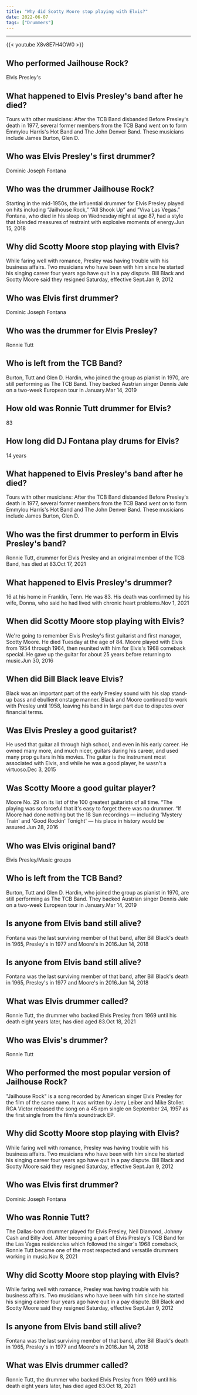 ```yaml
---
title: "Why did Scotty Moore stop playing with Elvis?"
date: 2022-06-07
tags: ["Drummers"]
---
```


---
{{< youtube X8v8E7H4OW0 >}}
## Who performed Jailhouse Rock?
Elvis Presley's

## What happened to Elvis Presley's band after he died?
Tours with other musicians: After the TCB Band disbanded Before Presley's death in 1977, several former members from the TCB Band went on to form Emmylou Harris's Hot Band and The John Denver Band. These musicians include James Burton, Glen D.

## Who was Elvis Presley's first drummer?
Dominic Joseph Fontana

## Who was the drummer Jailhouse Rock?
Starting in the mid-1950s, the influential drummer for Elvis Presley played on hits including “Jailhouse Rock,” “All Shook Up” and “Viva Las Vegas.” Fontana, who died in his sleep on Wednesday night at age 87, had a style that blended measures of restraint with explosive moments of energy.Jun 15, 2018

## Why did Scotty Moore stop playing with Elvis?
While faring well with romance, Presley was having trouble with his business affairs. Two musicians who have been with him since he started his singing career four years ago have quit in a pay dispute. Bill Black and Scotty Moore said they resigned Saturday, effective Sept.Jan 9, 2012

## Who was Elvis first drummer?
Dominic Joseph Fontana

## Who was the drummer for Elvis Presley?
Ronnie Tutt

## Who is left from the TCB Band?
Burton, Tutt and Glen D. Hardin, who joined the group as pianist in 1970, are still performing as The TCB Band. They backed Austrian singer Dennis Jale on a two-week European tour in January.Mar 14, 2019

## How old was Ronnie Tutt drummer for Elvis?
83

## How long did DJ Fontana play drums for Elvis?
14 years

## What happened to Elvis Presley's band after he died?
Tours with other musicians: After the TCB Band disbanded Before Presley's death in 1977, several former members from the TCB Band went on to form Emmylou Harris's Hot Band and The John Denver Band. These musicians include James Burton, Glen D.

## Who was the first drummer to perform in Elvis Presley's band?
Ronnie Tutt, drummer for Elvis Presley and an original member of the TCB Band, has died at 83.Oct 17, 2021

## What happened to Elvis Presley's drummer?
16 at his home in Franklin, Tenn. He was 83. His death was confirmed by his wife, Donna, who said he had lived with chronic heart problems.Nov 1, 2021

## When did Scotty Moore stop playing with Elvis?
We're going to remember Elvis Presley's first guitarist and first manager, Scotty Moore. He died Tuesday at the age of 84. Moore played with Elvis from 1954 through 1964, then reunited with him for Elvis's 1968 comeback special. He gave up the guitar for about 25 years before returning to music.Jun 30, 2016

## When did Bill Black leave Elvis?
Black was an important part of the early Presley sound with his slap stand-up bass and ebullient onstage manner. Black and Moore continued to work with Presley until 1958, leaving his band in large part due to disputes over financial terms.

## Was Elvis Presley a good guitarist?
He used that guitar all through high school, and even in his early career. He owned many more, and much nicer, guitars during his career, and used many prop guitars in his movies. The guitar is the instrument most associated with Elvis, and while he was a good player, he wasn't a virtuoso.Dec 3, 2015

## Was Scotty Moore a good guitar player?
Moore No. 29 on its list of the 100 greatest guitarists of all time. “The playing was so forceful that it's easy to forget there was no drummer. “If Moore had done nothing but the 18 Sun recordings — including 'Mystery Train' and 'Good Rockin' Tonight' — his place in history would be assured.Jun 28, 2016

## Who was Elvis original band?
Elvis Presley/Music groups

## Who is left from the TCB Band?
Burton, Tutt and Glen D. Hardin, who joined the group as pianist in 1970, are still performing as The TCB Band. They backed Austrian singer Dennis Jale on a two-week European tour in January.Mar 14, 2019

## Is anyone from Elvis band still alive?
Fontana was the last surviving member of that band, after Bill Black's death in 1965, Presley's in 1977 and Moore's in 2016.Jun 14, 2018

## Is anyone from Elvis band still alive?
Fontana was the last surviving member of that band, after Bill Black's death in 1965, Presley's in 1977 and Moore's in 2016.Jun 14, 2018

## What was Elvis drummer called?
Ronnie Tutt, the drummer who backed Elvis Presley from 1969 until his death eight years later, has died aged 83.Oct 18, 2021

## Who was Elvis's drummer?
Ronnie Tutt

## Who performed the most popular version of Jailhouse Rock?
"Jailhouse Rock" is a song recorded by American singer Elvis Presley for the film of the same name. It was written by Jerry Leiber and Mike Stoller. RCA Victor released the song on a 45 rpm single on September 24, 1957 as the first single from the film's soundtrack EP.

## Why did Scotty Moore stop playing with Elvis?
While faring well with romance, Presley was having trouble with his business affairs. Two musicians who have been with him since he started his singing career four years ago have quit in a pay dispute. Bill Black and Scotty Moore said they resigned Saturday, effective Sept.Jan 9, 2012

## Who was Elvis first drummer?
Dominic Joseph Fontana

## Who was Ronnie Tutt?
The Dallas-born drummer played for Elvis Presley, Neil Diamond, Johnny Cash and Billy Joel. After becoming a part of Elvis Presley's TCB Band for the Las Vegas residencies which followed the singer's 1968 comeback, Ronnie Tutt became one of the most respected and versatile drummers working in music.Nov 8, 2021

## Why did Scotty Moore stop playing with Elvis?
While faring well with romance, Presley was having trouble with his business affairs. Two musicians who have been with him since he started his singing career four years ago have quit in a pay dispute. Bill Black and Scotty Moore said they resigned Saturday, effective Sept.Jan 9, 2012

## Is anyone from Elvis band still alive?
Fontana was the last surviving member of that band, after Bill Black's death in 1965, Presley's in 1977 and Moore's in 2016.Jun 14, 2018

## What was Elvis drummer called?
Ronnie Tutt, the drummer who backed Elvis Presley from 1969 until his death eight years later, has died aged 83.Oct 18, 2021

